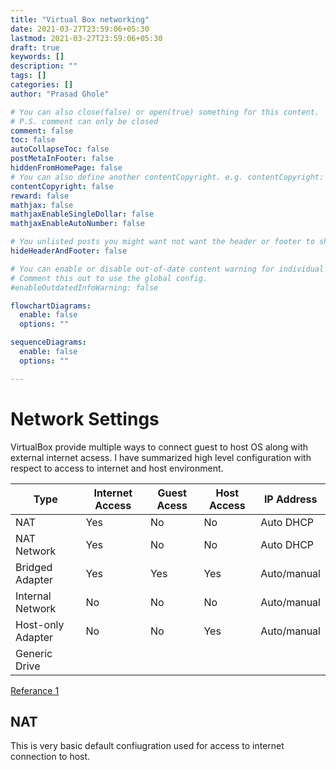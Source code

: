 ```yaml
---
title: "Virtual Box networking"
date: 2021-03-27T23:59:06+05:30
lastmod: 2021-03-27T23:59:06+05:30
draft: true
keywords: []
description: ""
tags: []
categories: []
author: "Prasad Ghole"

# You can also close(false) or open(true) something for this content.
# P.S. comment can only be closed
comment: false
toc: false
autoCollapseToc: false
postMetaInFooter: false
hiddenFromHomePage: false
# You can also define another contentCopyright. e.g. contentCopyright: "This is another copyright."
contentCopyright: false
reward: false
mathjax: false
mathjaxEnableSingleDollar: false
mathjaxEnableAutoNumber: false

# You unlisted posts you might want not want the header or footer to show
hideHeaderAndFooter: false

# You can enable or disable out-of-date content warning for individual post.
# Comment this out to use the global config.
#enableOutdatedInfoWarning: false

flowchartDiagrams:
  enable: false
  options: ""

sequenceDiagrams: 
  enable: false
  options: ""

---
```


<!--more-->

# Network Settings
VirtualBox provide multiple ways to connect guest to host OS along with external 
internet acsess. I have summarized high level configuration with respect to access
to internet and host environment.

| Type              | Internet Access | Guest Acess | Host Access | IP Address  |
|-------------------|-----------------|-------------|-------------|-------------|
| NAT               | Yes             | No          | No          | Auto DHCP   |
| NAT Network       | Yes             | No          | No          | Auto DHCP   |
| Bridged Adapter   | Yes             | Yes         | Yes         | Auto/manual |
| Internal Network  | No              | No          | No          | Auto/manual |
| Host-only Adapter | No              | No          | Yes         | Auto/manual |
| Generic Drive     |                 |             |             |             |

[Referance 1](https://www.nakivo.com/blog/virtualbox-network-setting-guide/)

## NAT
This is very basic default confiugration used for access to internet connection
to host.
